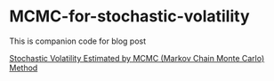 # MCMC-for-stochastic-volatility

This is companion code for blog post

[Stochastic Volatility Estimated by MCMC (Markov Chain Monte Carlo) Method](https://newportquant.com/stochastic-volatility-by-markov-chain-monte-carlo/)

